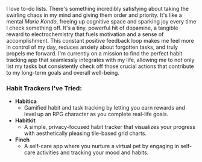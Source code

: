 I love to-do lists. There's something incredibly satisfying about taking the swirling chaos in my mind and giving them order and priority. It's like a mental *Marie Kondo*, freeing up cognitive space and sparking joy every time I check something off. It's a tiny, powerful hit of dopamine, a tangible reward to electrochemistry that fuels motivation and a sense of accomplishment. This constant positive feedback loop makes me feel more in control of my day, reduces anxiety about forgotten tasks, and truly propels me forward. I'm currently on a mission to find the perfect habit tracking app that seamlessly integrates with my life, allowing me to not only list my tasks but consistently check off those crucial actions that contribute to my long-term goals and overall well-being.

### Habit Trackers I've Tried:

* **Habitica**
  * Gamified habit and task tracking by letting you earn rewards and level up an RPG character as you complete real-life goals.
* **Habitkit**
  * A simple, privacy-focused habit tracker that visualizes your progress with aesthetically pleasing tile-based grid charts.
* **Finch**
  * A self-care app where you nurture a virtual pet by engaging in self-care activities and tracking your mood and habits.
